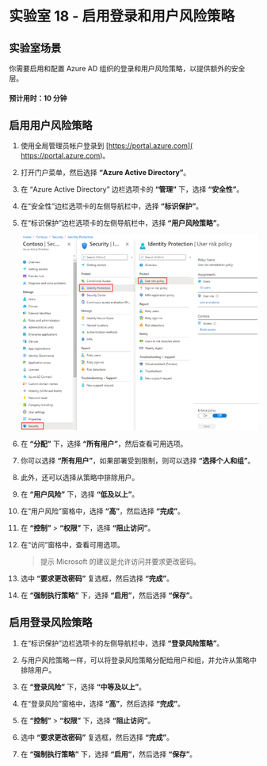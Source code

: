 ﻿---
lab:
    title: '18 - 启用登录和用户风险策略'
    learning path: '02'
    module: '模块 04 - 管理 Azure AD 标识保护'
---

# 实验室 18 - 启用登录和用户风险策略

## 实验室场景

你需要启用和配置 Azure AD 组织的登录和用户风险策略，以提供额外的安全层。

#### 预计用时：10 分钟

## 启用用户风险策略

1. 使用全局管理员帐户登录到 [https://portal.azure.com]( https://portal.azure.com)。

1. 打开门户菜单，然后选择 **“Azure Active Directory”**。

1. 在 “Azure Active Directory” 边栏选项卡的 **“管理”** 下，选择 **“安全性”**。

1. 在“安全性”边栏选项卡的左侧导航栏中，选择 **“标识保护”**。

1. 在“标识保护”边栏选项卡的左侧导航栏中，选择 **“用户风险策略”**。

    ![显示“用户风险策略”页的屏幕图像，其中突出显示了浏览路径](./media/lp2-mod4-browse-to-identity-protection.png)

1. 在 **“分配”** 下，选择 **“所有用户”**，然后查看可用选项。

1. 你可以选择 **“所有用户”**，如果部署受到限制，则可以选择 **“选择个人和组”**。

1. 此外，还可以选择从策略中排除用户。

1. 在 **“用户风险”** 下，选择 **“低及以上”**。

1. 在“用户风险”窗格中，选择 **“高”**，然后选择 **“完成”**。

1. 在 **“控制”** > **“权限”** 下，选择 **“阻止访问”**。

1. 在“访问”窗格中，查看可用选项。

    >提示
    >Microsoft 的建议是允许访问并要求更改密码。

1. 选中 **“要求更改密码”** 复选框，然后选择 **“完成”**。

1. 在 **“强制执行策略”** 下，选择 **“启用”**，然后选择 **“保存”**。

## 启用登录风险策略

1. 在“标识保护”边栏选项卡的左侧导航栏中，选择 **“登录风险策略”**。

1. 与用户风险策略一样，可以将登录风险策略分配给用户和组，并允许从策略中排除用户。

1. 在 **“登录风险”** 下，选择 **“中等及以上”**。

1. 在“登录风险”窗格中，选择 **“高”**，然后选择 **“完成”**。

1. 在 **“控制”** > **“权限”** 下，选择 **“阻止访问”**。

1. 选中 **“要求更改密码”** 复选框，然后选择 **“完成”**。

1. 在 **“强制执行策略”** 下，选择 **“启用”**，然后选择 **“保存”**。

